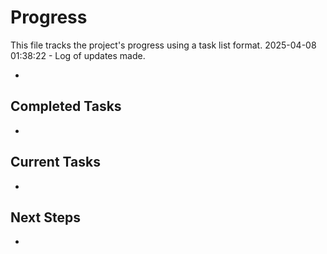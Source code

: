 # Progress

This file tracks the project's progress using a task list format.
2025-04-08 01:38:22 - Log of updates made.

*

## Completed Tasks

*   

## Current Tasks

*   

## Next Steps

*